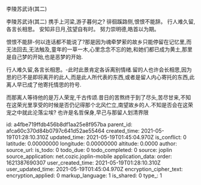 李陵苏武诗(其二)

李陵苏武诗(其二)
携手上河梁,游子暮何之?
徘徊蹊路侧,恨恨不能辞。
行人难久留,各言长相思。
安知非日月,弦望自有时。
努力崇明德,皓首以为期。

恨恨不能辞-何以连话都不能说了?那是因为魂牵梦萦的故乡只能停留在记忆里,而无法回去,无法触及,童年的一草一木,心里念念不忘的她,和她们都已成为黄土,那里是自己梦的开始,也是恶梦的开始.

行人难久留,各言长相思。-此时此景肯定各诉离别情绪.留的人也许会长相思,因为思的已不是即将离开的此人,而是此人所代表的东西,或者是留人内心寄托的东西,此离人早已成了他寄托情思的符号.

而那离人等待他的是万人荣宠,千古传颂.昔日的苦熬终于到了尽头,苦尽甘来,不知在这荣光里享受的时候是否仍记得那个北风伫立,南望故乡的人.不知是否会在这荣宠之中就此沦落尘埃?
也许是名哲保身,早己与那留人划清界限






id: a4fbe719ffdb456b8df1aa25e8f957ba
parent_id: afca60c370d84b0797c641d52ae55464
created_time: 2021-05-19T01:28:10.310Z
updated_time: 2021-05-19T01:45:04.970Z
is_conflict: 0
latitude: 0.00000000
longitude: 0.00000000
altitude: 0.0000
author: 
source_url: 
is_todo: 0
todo_due: 0
todo_completed: 0
source: joplin
source_application: net.cozic.joplin-mobile
application_data: 
order: 1621387690307
user_created_time: 2021-05-19T01:28:10.310Z
user_updated_time: 2021-05-19T01:45:04.970Z
encryption_cipher_text: 
encryption_applied: 0
markup_language: 1
is_shared: 0
type_: 1